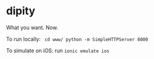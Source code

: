 dipity
======

What you want. Now.

To run locally:
<code>
cd www/
python -m SimpleHTTPServer 8000 
</code>

To simulate on iOS:
run <code>ionic emulate ios</code>
